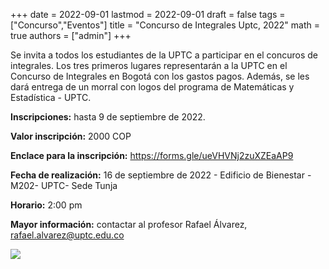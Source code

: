+++
date      = 2022-09-01
lastmod   = 2022-09-01
draft     = false
tags      = ["Concurso","Eventos"]
title     = "Concurso de Integrales Uptc, 2022"
math      = true
authors = ["admin"]
+++

Se invita a todos los estudiantes de la UPTC a participar en el concuros de integrales. Los tres primeros lugares representarán a la UPTC en el Concurso de Integrales en Bogotá con los gastos pagos. Además, se les dará entrega de un morral con logos del programa de Matemáticas y Estadística - UPTC.

**Inscripciones:** hasta 9 de septiembre de 2022.

**Valor inscripción:** 2000 COP

**Enclace para la inscripción:** https://forms.gle/ueVHVNj2zuXZEaAP9

**Fecha de realización:** 16 de septiembre de 2022 - Edificio de Bienestar - M202- UPTC- Sede Tunja

**Horario:** 2:00 pm

**Mayor información:** contactar al profesor Rafael Álvarez, rafael.alvarez@uptc.edu.co

![](https://matematicas.netlify.com/img/concursointegrales2022.png)
